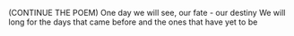 (CONTINUE THE POEM)
One day we will see, our fate - our destiny
We will long for the days that came before and the ones that have yet to be
